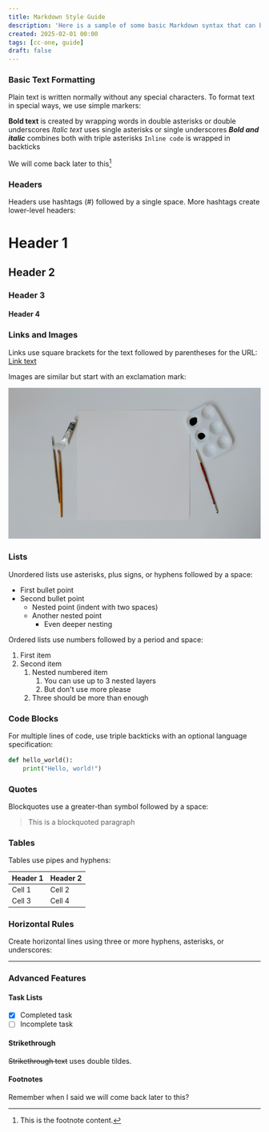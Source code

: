 ```yaml
---
title: Markdown Style Guide
description: 'Here is a sample of some basic Markdown syntax that can be used when writing Markdown content in Astro.'
created: 2025-02-01 00:00
tags: [cc-one, guide]
draft: false
---
```


### Basic Text Formatting

Plain text is written normally without any special characters. To format text in special ways, we use simple markers:

**Bold text** is created by wrapping words in double asterisks or double underscores
_Italic text_ uses single asterisks or single underscores
**_Bold and italic_** combines both with triple asterisks
`Inline code` is wrapped in backticks

We will come back later to this[^1]

### Headers

Headers use hashtags (#) followed by a single space. More hashtags create lower-level headers:

# Header 1

## Header 2

### Header 3

#### Header 4

### Links and Images

Links use square brackets for the text followed by parentheses for the URL:
[Link text](https://example.com)

Images are similar but start with an exclamation mark:

![An empty paper around which lay three brushes, a color tube and a color palette](../../assets/img/placeholder.jpg)

### Lists

Unordered lists use asterisks, plus signs, or hyphens followed by a space:

- First bullet point
- Second bullet point
  - Nested point (indent with two spaces)
  - Another nested point
    - Even deeper nesting

Ordered lists use numbers followed by a period and space:

1. First item
2. Second item
   1. Nested numbered item
      1. You can use up to 3 nested layers
      2. But don't use more please
   2. Three should be more than enough

### Code Blocks

For multiple lines of code, use triple backticks with an optional language specification:

```python
def hello_world():
    print("Hello, world!")
```

### Quotes

Blockquotes use a greater-than symbol followed by a space:

> This is a blockquoted paragraph

### Tables

Tables use pipes and hyphens:

| Header 1 | Header 2 |
| -------- | -------- |
| Cell 1   | Cell 2   |
| Cell 3   | Cell 4   |

### Horizontal Rules

Create horizontal lines using three or more hyphens, asterisks, or underscores:

---

### Advanced Features

#### Task Lists

- [x] Completed task
- [ ] Incomplete task

#### Strikethrough

~~Strikethrough text~~ uses double tildes.

#### Footnotes

Remember when I said we will come back later to this?

[^1]: This is the footnote content.
